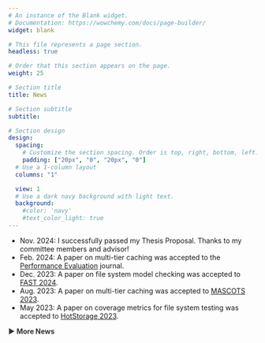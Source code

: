 ```yaml
---
# An instance of the Blank widget.
# Documentation: https://wowchemy.com/docs/page-builder/
widget: blank

# This file represents a page section.
headless: true

# Order that this section appears on the page.
weight: 25

# Section title
title: News

# Section subtitle
subtitle:

# Section design
design:
  spacing:
    # Customize the section spacing. Order is top, right, bottom, left.
    padding: ["20px", "0", "20px", "0"]
  # Use a 1-column layout
  columns: "1"

  view: 1
  # Use a dark navy background with light text.
  background:
    #color: 'navy'
    #text_color_light: true
---
```


<style>
  .toggle-button {
    cursor: pointer;
    font-weight: bold;
    margin-top: 1em;
    color: #333;
  }

  .toggle-button:hover {
    color: #007acc;
  }

  #news {
    display: none;
    margin-top: 0.5em;
  }
</style>

<div>
  <ul>
    <li>Nov. 2024: I successfully passed my Thesis Proposal. Thanks to my committee members and advisor!</li>
    <li>Feb. 2024: A paper on multi-tier caching was accepted to the <a href="https://www.sciencedirect.com/journal/performance-evaluation">Performance Evaluation</a> journal.</li>
    <li>Dec. 2023: A paper on file system model checking was accepted to <a href="https://www.usenix.org/conference/fast24">FAST 2024</a>.</li>
    <li>Aug. 2023: A paper on multi-tier caching was accepted to <a href="https://mascots.iitis.pl/">MASCOTS 2023</a>.</li>
    <li>May 2023: A paper on coverage metrics for file system testing was accepted to <a href="https://www.hotstorage.org/2023/">HotStorage 2023</a>.</li>
  </ul>

  <div class="toggle-button" onclick="toggleNews()">▶ More News</div>

  <div id="news">
    <ul>
      <li>May 2022: I started a summer internship at <a href="https://samsungmsl.com/">Memory Solutions Lab, Samsung Semiconductor</a>.</li>
      <li>Mar. 2022: I delivered a presentation with Prof. Scott Smolka at <a href="https://gears.win.tue.nl/events/dmcd22/">Dutch Model Checking Day 2022</a>.</li>
      <li>Jan. 2022: I passed the Research Proficiency Examination and advanced to candidacy.</li>
      <li>Jun. 2021: A paper on model checking for file system development was accepted to <a href="https://www.hotstorage.org/2021/">HotStorage 2021</a>.</li>
      <li>Feb. 2020: A paper on content sifting storage was accepted to <a href="https://www.dac.com/About/Conference-Archive/57th-DAC-2020/">DAC 2020</a>.</li>
      <li>Jan. 2020: I joined <a href="https://www.fsl.cs.stonybrook.edu/">File systems and Storage Lab (FSL)</a>.</li>
    </ul>
  </div>
</div>

<script>
  function toggleNews() {
    const news = document.getElementById("news");
    const toggle = document.querySelector(".toggle-button");

    if (news.style.display === "none") {
      news.style.display = "block";
      toggle.innerText = "▼ Hide News";
    } else {
      news.style.display = "none";
      toggle.innerText = "▶ More News";
    }
  }

  // Set initial state
  document.addEventListener("DOMContentLoaded", () => {
    document.getElementById("news").style.display = "none";
  });
</script>
